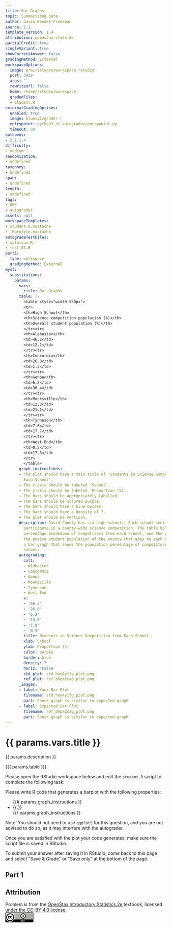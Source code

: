 ```yaml
---
title: Bar Graphs
topic: Summarizing Data
author: Gavin Kendal-Freedman
source: 2.1
template_version: 1.4
attribution: openstax-stats-2e
partialCredit: true
singleVariant: true
showCorrectAnswer: false
gradingMethod: External
workspaceOptions:
  image: prairielearn/workspace-rstudio
  port: 3939
  args: ''
  rewriteUrl: false
  home: /home/rstudio/workspace
  gradedFiles:
  - student.R
externalGradingOptions:
  enabled: true
  image: bluesy1/grader-r
  entrypoint: python3 /r_autograder/entrypoint.py
  timeout: 60
outcomes:
- 2.1.1.4
difficulty:
- medium
randomization:
- undefined
taxonomy:
- undefined
span:
- undefined
length:
- undefined
tags:
- GKF
- autograder
assets: null
workspaceTemplates:
- student.R.mustache
- .Rprofile.mustache
autogradeTestFiles:
- solution.R
- test_01.R
part1:
  type: workspace
  gradingMethod: External
myst:
  substitutions:
    params:
      vars:
        title: Bar Graphs
      table: |-
        <table style="width:550px">
        <tr>
        <th>High School</th>
        <th>Science competition population (%)</th>
        <th>Overall student population (%)</th>
        </tr><tr>
        <th>Alabaster</th>
        <td>46.2</td>
        <td>12.1</td>
        </tr><tr>
        <th>Concordia</th>
        <td>26.0</td>
        <td>1.3</td>
        </tr><tr>
        <th>Genoa</th>
        <td>6.2</td>
        <td>30.4</td>
        </tr><tr>
        <th>Mocksville</th>
        <td>13.3</td>
        <td>21.1</td>
        </tr><tr>
        <th>Tynneson</th>
        <td>7.8</td>
        <td>17.7</td>
        </tr><tr>
        <th>West End</th>
        <td>0.5</td>
        <td>17.3</td>
        </tr>
        </table>
      graph_instructions:
      - The plot should have a main title of 'Students in Science Competition from
        Each School'.
      - The x-axis should be labeled 'School'.
      - The y-axis should be labeled 'Proportion (%)'.
      - The bars should be appropriately labelled.
      - The bars should be colored purple.
      - The bars should have a blue border.
      - The bars should have a density of 7.
      - The plot should be vertical.
      description: David County has six high schools. Each school sent students to
        participate in a county-wide science competition. The table below shows the
        percentage breakdown of competitors from each school, and the percentage of
        the entire student population of the county that goes to each school. Construct
        a bar graph that shows the population percentage of competitors from each
        school.
      autograding:
        col1:
        - Alabaster
        - Concordia
        - Genoa
        - Mocksville
        - Tynneson
        - West End
        x:
        - '46.2'
        - '26.0'
        - '6.2'
        - '13.3'
        - '7.8'
        - '0.5'
        title: Students in Science Competition from Each School
        xlab: School
        ylab: Proportion (%)
        color: purple
        border: blue
        density: 7
        horiz: 'False'
        std_plot: std_hoe4y1fg_plot.png
        ref_plot: ref_b0qa2cag_plot.png
      _images:
      - label: Your Bar Plot
        filename: std_hoe4y1fg_plot.png
        part: Check graph is similar to expected graph
      - label: Expected Bar Plot
        filename: ref_b0qa2cag_plot.png
        part: Check graph is similar to expected graph
---
```

# {{ params.vars.title }}
{{ params.description }}

{{{ params.table }}}

<pl-card title="Instructions">

Please open the RStudio workspace below and edit the `student.R` script to complete the following task:

Please write R code that generates a barplot with the following properties:

<ul>
{{# params.graph_instructions }}
  <li>{{.}}</li>
{{/ params.graph_instructions }}
</ul>

Note: You should not need to use `ggplot2` for this question, and you are not advised to do so, as it may interfere with the autograder.

Once you are satisfied with the plot your code generates, make sure the script file is saved in RStudio.

To submit your answer after saving it in RStudio, come back to this page and select "Save & Grade" or "Save only" at the bottom of the page.

</pl-card>

## Part 1

## Attribution

Problem is from the [OpenStax Introductory Statistics 2e](https://openstax.org/books/introductory-statistics-2e) textbook, licensed under the [CC-BY 4.0 license](https://creativecommons.org/licenses/by/4.0/).<br>![Image representing the Creative Commons 4.0 BY license.](https://raw.githubusercontent.com/firasm/bits/master/by.png)